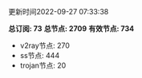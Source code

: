 更新时间2022-09-27 07:33:38

**总订阅: 73**
**总节点: 2709**
**有效节点: 734**
- v2ray节点: 270
- ss节点: 444
- trojan节点: 20
